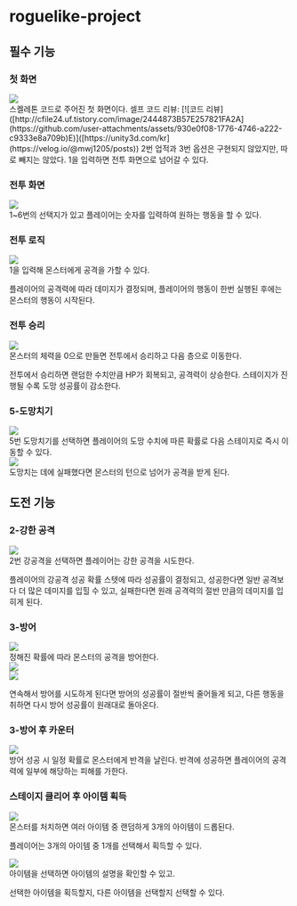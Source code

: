 # roguelike-project

## 필수 기능 <a id="section2-1"></a>
### 첫 화면
<img src="https://velog.velcdn.com/images/mwj1205/post/012dece0-912f-4c1f-b1c2-d1defbf7764f/image.png" style="display: block; margin: 0; padding: 0;">
스켈레톤 코드로 주어진 첫 화면이다.
셀프 코드 리뷰:
[![코드 리뷰]([http://cfile24.uf.tistory.com/image/2444873B57E257821FA2A](https://github.com/user-attachments/assets/930e0f08-1776-4746-a222-c9333e8a709b)E)]([https://unity3d.com/kr](https://velog.io/@mwj1205/posts))
2번 업적과 3번 옵션은 구현되지 않았지만, 따로 빼지는 않았다.
1을 입력하면 전투 화면으로 넘어갈 수 있다.

### 전투 화면
<img src="https://velog.velcdn.com/images/mwj1205/post/46d210b2-e263-45e1-9da8-ca3208dd9118/image.png" style="display: block; margin: 0; padding: 0;">
1~6번의 선택지가 있고 플레이어는 숫자를 입력하여 원하는 행동을 할 수 있다.

### 전투 로직
<img src="https://velog.velcdn.com/images/mwj1205/post/5e0ea0f2-ecfc-4a5b-a453-0d05f4c80fa2/image.png" style="display: block; margin: 0; padding: 0;">
1을 입력해 몬스터에게 공격을 가할 수 있다.

플레이어의 공격력에 따라 데미지가 결정되며, 
플레이어의 행동이 한번 실행된 후에는 몬스터의 행동이 시작된다.

### 전투 승리
<img src="https://velog.velcdn.com/images/mwj1205/post/b99aa73d-aaa1-4949-b6ac-6a19522d8c39/image.png" style="display: block; margin: 0; padding: 0;">
몬스터의 체력을 0으로 만들면 전투에서 승리하고 다음 층으로 이동한다.

전투에서 승리하면 랜덤한 수치만큼 HP가 회복되고, 공격력이 상승한다.
스테이지가 진행될 수록 도망 성공률이 감소한다.

### 5-도망치기
<img src="https://velog.velcdn.com/images/mwj1205/post/e4406a97-9d30-476f-9e5e-85b499d07eb0/image.png" style="display: block; margin: 0; padding: 0;">
5번 도망치기를 선택하면 플레이어의 도망 수치에 따른 확률로 다음 스테이지로 즉시 이동할 수 있다. 

<img src="https://velog.velcdn.com/images/mwj1205/post/49760f87-4886-4b13-b27a-30034f643562/image.png" style="display: block; margin-bottom: 0; padding: 0;">
도망치는 데에 실패했다면 몬스터의 턴으로 넘어가 공격을 받게 된다.


## 도전 기능 <a id="section2-2"></a>
### 2-강한 공격
<img src="https://velog.velcdn.com/images/mwj1205/post/4243b971-9521-4a63-9aac-4d65879be749/image.png" style="display: block; margin: 0; padding: 0;">
2번 강공격을 선택하면 플레이어는 강한 공격을 시도한다.

플레이어의 강공격 성공 확률 스텟에 따라 성공률이 결정되고, 성공한다면 일반 공격보다 더 많은 데미지를 입힐 수 있고, 실패한다면 원래 공격력의 절반 만큼의 데미지를 입히게 된다.

### 3-방어
<img src="https://velog.velcdn.com/images/mwj1205/post/c1f8f073-6c19-41d0-9a94-3a6dc41868bb/image.png" style="display: block; margin: 0; padding: 0;">
정해진 확률에 따라 몬스터의 공격을 방어한다.

<img src="https://velog.velcdn.com/images/mwj1205/post/3cc5a1ec-e9c8-428d-a344-98a93db9c802/image.png" style="display: block; margin-bottom: 0; padding: 0;">
<img src="https://velog.velcdn.com/images/mwj1205/post/5fec605a-8e14-4ed5-9787-c0a464fed5dc/image.png" style="display: block; margin-bottom: 0; padding: 0;">

연속해서 방어를 시도하게 된다면 방어의 성공률이 절반씩 줄어들게 되고,
다른 행동을 취하면 다시 방어 성공률이 원래대로 돌아온다.

### 3-방어 후 카운터
<img src="https://velog.velcdn.com/images/mwj1205/post/96de73a2-3272-466c-9273-9f4efaf87bad/image.png" style="display: block; margin-bottom: 0; padding: 0;">
방어 성공 시 일정 확률로 몬스터에게 반격을 날린다.
반격에 성공하면 플레이어의 공격력에 일부에 해당하는 피해를 가한다.

### 스테이지 클리어 후 아이템 획득
<img src="https://velog.velcdn.com/images/mwj1205/post/8346ab78-19c5-4a9e-8eee-333822d58544/image.png" style="display: block; margin: 0; padding: 0;">
몬스터를 처치하면 여러 아이템 중 랜덤하게 3개의 아이템이 드롭된다.

플레이어는 3개의 아이템 중 1개를 선택해서 획득할 수 있다.

<img src="https://velog.velcdn.com/images/mwj1205/post/72139fe9-4ca1-4909-9d42-fb8d492bb10c/image.png" style="display: block; margin: 0; padding: 0;">
아이템을 선택하면 아이템의 설명을 확인할 수 있고. 

선택한 아이템을 획득할지, 다른 아이템을 선택할지 선택할 수 있다.
